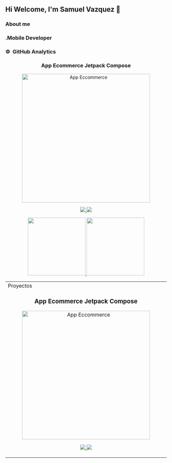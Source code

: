 ## Hi Welcome, I'm Samuel Vazquez 👋

### About me 
### .Mobile Developer
### ⚙️ &nbsp;GitHub Analytics
<table>
<tr>
<td width="50%">Proyectos
               <br>
<h3 align="center">App Ecommerce Jetpack Compose</h3>
<div align="center">                                       
<a href="https://github.com/samuck21/EcommerceApp" target="_blank"><img src="https://i.imgur.com/7uCBigG.jpg" width="400" alt="App Eccommerce"></a>
<br>
<p>
<a href="https://github.com/samuck21/EcommerceApp" target="_blank">
<img src="https://img.shields.io/badge/C%C3%93DIGO-80ffaa?style=for-the-badge&logo=github&logoColor=black">
</a>
<a href="https://github.com/samuck21/EcommerceApp" target="_blank">
<img src="https://img.shields.io/badge/C%C3%93DIGO-80ffaa?style=for-the-badge&logo=github&logoColor=black">
</a>
</p>
  
</div>
                                                                                      
</td>
<h3 align="center">App Ecommerce Jetpack Compose</h3>
<div align="center">                                       
<a href="https://github.com/samuck21/EcommerceApp" target="_blank"><img src="https://i.imgur.com/7uCBigG.jpg" width="400" alt="App Eccommerce"></a>
<br>
<p>
<a href="https://github.com/samuck21/EcommerceApp" target="_blank">
<img src="https://img.shields.io/badge/C%C3%93DIGO-80ffaa?style=for-the-badge&logo=github&logoColor=black">
</a>
<a href="https://github.com/samuck21/EcommerceApp" target="_blank">
<img src="https://img.shields.io/badge/C%C3%93DIGO-80ffaa?style=for-the-badge&logo=github&logoColor=black">
</a>
</p>

<p align="center">
<a href="https://github.com/samuck21">
  <img height="180em" src="https://github-readme-stats-eight-theta.vercel.app/api?username=samuck21&show_icons=true&theme=algolia&include_all_commits=true&count_private=true"/>
  <img height="180em" src="https://github-readme-stats-eight-theta.vercel.app/api/top-langs/?username=samuck21&layout=compact&langs_count=8&theme=algolia"/>
</a>
</p>
</div>
</table>


<!--
**samuck21/samuck21** is a ✨ _special_ ✨ repository because its `README.md` (this file) appears on your GitHub profile.

Here are some ideas to get you started:

- 🔭 I’m currently working on ...
- 🌱 I’m currently learning ...
- 👯 I’m looking to collaborate on ...
- 🤔 I’m looking for help with ...
- 💬 Ask me about ...
- 📫 How to reach me: ...
- 😄 Pronouns: ...
- ⚡ Fun fact: ...
-->
